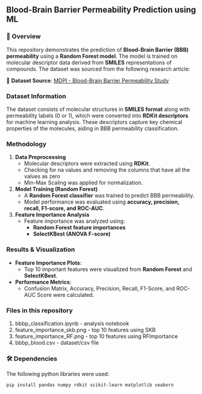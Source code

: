 ## Blood-Brain Barrier Permeability Prediction using ML

### 📌 Overview  
This repository demonstrates the prediction of **Blood-Brain Barrier (BBB) permeability** using a **Random Forest model**. The model is trained on molecular descriptor data derived from **SMILES** representations of compounds. The dataset was sourced from the following research article:  

🔗 **Dataset Source**: [MDPI - Blood-Brain Barrier Permeability Study](https://www.mdpi.com/1420-3049/26/24/7428)  

### Dataset Information  
The dataset consists of molecular structures in **SMILES format** along with permeability labels (0 or 1), which were converted into **RDKit descriptors** for machine learning analysis. These descriptors capture key chemical properties of the molecules, aiding in BBB permeability classification.  

### Methodology  
1. **Data Preprocessing**  
   - Molecular descriptors were extracted using **RDKit**.
   - Checking for na values and removing the columns that have all the values as zero
   - Min-Max Scaling was applied for normalization.  
2. **Model Training (Random Forest)**  
   - A **Random Forest classifier** was trained to predict BBB permeability.  
   - Model performance was evaluated using **accuracy, precision, recall, F1-score, and ROC-AUC**.  
3. **Feature Importance Analysis**  
   - Feature importance was analyzed using:  
     - **Random Forest feature importances**  
     - **SelectKBest (ANOVA F-score)**  

### Results & Visualization  
- **Feature Importance Plots**:  
  - Top 10 important features were visualized from **Random Forest** and **SelectKBest**.  
- **Performance Metrics**:  
  - Confusion Matrix, Accuracy, Precision, Recall, F1-Score, and ROC-AUC Score were calculated.
   
### Files in this repository
1. bbbp_classification.ipynb - analysis notebook
2. feature_importance_skb.png - top 10 features using SKB
3. feature_importance_RF.png - top 10 features using RFImportance
4. bbbp_blood.csv - dataset/csv file 


### 🛠️ Dependencies  
The following python libraries were used:  
```bash
pip install pandas numpy rdkit scikit-learn matplotlib seaborn

